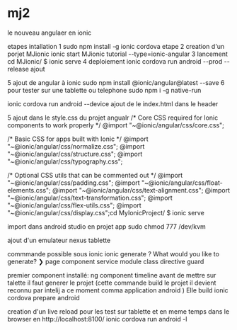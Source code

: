 # mj2
le nouveau angulaer en ionic

etapes intallation 1
sudo npm install -g ionic cordova
etape 2 creation d'un porjet MJionic
ionic start MJionic tutorial --type=ionic-angular
3 lancement 
cd MJionic/
$ ionic serve
4 deploiement
ionic cordova run android --prod --release
ajout 

5 ajout de angular à ionic 
sudo npm install @ionic/angular@latest --save
6 pour tester sur une tablette ou telephone 
sudo npm i -g native-run

ionic cordova run android --device
ajout de le index.html dans le header
<script type="module" src="https://cdn.jsdelivr.net/npm/@ionic/core/dist/ionic/ionic.esm.js"></script>
<script nomodule src="https://cdn.jsdelivr.net/npm/@ionic/core/dist/ionic/ionic.js"></script>
<link rel="stylesheet" href="https://cdn.jsdelivr.net/npm/@ionic/core/css/ionic.bundle.css"/>


5 ajout dans le style.css du projet angualr
/* Core CSS required for Ionic components to work properly */
@import "~@ionic/angular/css/core.css";

/* Basic CSS for apps built with Ionic */
@import "~@ionic/angular/css/normalize.css";
@import "~@ionic/angular/css/structure.css";
@import "~@ionic/angular/css/typography.css";

/* Optional CSS utils that can be commented out */
@import "~@ionic/angular/css/padding.css";
@import "~@ionic/angular/css/float-elements.css";
@import "~@ionic/angular/css/text-alignment.css";
@import "~@ionic/angular/css/text-transformation.css";
@import "~@ionic/angular/css/flex-utils.css";
@import "~@ionic/angular/css/display.css";cd MyIonicProject/
$ ionic serve


import dans android studio en projet app
sudo chmod 777 /dev/kvm

ajout d'un emulateur nexus tablette

commmande possible sous ionic
ionic generate
? What would you like to generate?
❯ page
component
service
module
class
directive
guard

premier component installé:  ng component timeline
avant de mettre sur talette il faut  generer le projet  (cette commande build le projet il devient reconnu par intelij a ce moment comma 
application android ) Elle build 
ionic cordova prepare android

creation d'un live reload pour les test sur tablette  et en meme temps dans le browser en http://localhost:8100/
ionic cordova run android -l





